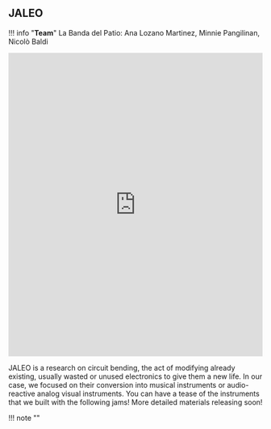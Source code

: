 ## **JALEO**

!!! info "**Team**"
     La Banda del Patio: Ana Lozano Martinez, Minnie Pangilinan, Nicolò Baldi

<iframe 
    width="100%" 
    height="600"
    src="https://www.youtube.com/embed/V8TntgS72AU?si=RLyzQFDTJHbDHJP1" 
    title="YouTube video player" 
    frameborder="0" 
    allow="accelerometer; autoplay; clipboard-write; encrypted-media; gyroscope; picture-in-picture; web-share" referrerpolicy="strict-origin-when-cross-origin" 
    allowfullscreen>
</iframe>

JALEO is a research on circuit bending, the act of modifying already existing, usually wasted or unused electronics to give them a new life. 
In our case, we focused on their conversion into musical instruments or audio-reactive analog visual instruments.
You can have a tease of the instruments that we built with the following jams! 
More detailed materials releasing soon! 

!!! note ""
